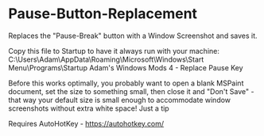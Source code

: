 # Pause-Button-Replacement
Replaces the "Pause-Break" button with a Window Screenshot and saves it.

Copy this file to Startup to have it always run with your machine:
C:\Users\Adam\AppData\Roaming\Microsoft\Windows\Start Menu\Programs\Startup
Adam's Windows Mods 4 - Replace Pause Key

Before this works optimally, you probably want to open a blank MSPaint document, set the size to something small, then close it and "Don't Save" - that way your default size is small enough to accommodate window screenshots without extra white space! 
Just a tip

Requires AutoHotKey - https://autohotkey.com/
